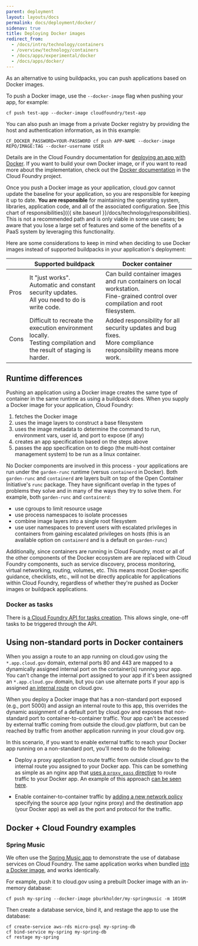 ```yaml
---
parent: deployment
layout: layouts/docs
permalink: docs/deployment/docker/
sidenav: true
title: Deploying Docker images
redirect_from:
  - /docs/intro/technology/containers
  - /overview/technology/containers
  - /docs/apps/experimental/docker
  - /docs/apps/docker/
---
```


As an alternative to using buildpacks, you can push applications based on Docker images.

To push a Docker image, use the `--docker-image` flag when pushing your app, for example:

`cf push test-app --docker-image cloudfoundry/test-app`

You can also push an image from a private Docker registry by providing the host and authentication information, as in this example:

`CF_DOCKER_PASSWORD=YOUR-PASSWORD cf push APP-NAME --docker-image REPO/IMAGE:TAG --docker-username USER`

Details are in the Cloud Foundry documentation for [deploying an app with Docker](https://docs.cloudfoundry.org/devguide/deploy-apps/push-docker.html#private-repo). If you want to build your own Docker image, or if you want to read more about the implementation, check out the [Docker documentation](http://docs.cloudfoundry.org/adminguide/docker.html) in the Cloud Foundry project.

Once you push a Docker image as your application, cloud.gov cannot update the baseline for your application, so you are responsible for keeping it up to date. **You are responsible** for maintaining the operating system, libraries, application code, and all of the associated configuration. See [this chart of responsibilities]({{ site.baseurl }}/docs/technology/responsibilities). This is not a recommended path and is only viable in some use cases; be aware that you lose a large set of features and some of the benefits of a PaaS system by leveraging this functionality.

Here are some considerations to keep in mind when deciding to use Docker images instead of supported buildpacks in your application's deployment:

|   | Supported buildpack | Docker container  |
|---|---|---|
| Pros | It "just works".<br />Automatic and constant security updates.<br />All you need to do is write code. | Can build container images and run containers on local workstation.<br />Fine-grained control over compilation and root filesystem. |
| Cons | Difficult to recreate the execution environment locally.<br />Testing compilation and the result of staging is harder. | Added responsibility for all security updates and bug fixes.<br />More compliance responsibility means more work.  |

<!-- Based on the table in this slide: https://twitter.com/benbravo73/status/781125385777999872 -->

## Runtime differences

Pushing an application using a Docker image creates the same type of container in the same runtime as using a buildpack does. When you supply a Docker image for your application, Cloud Foundry:

1. fetches the Docker image
1. uses the image layers to construct a base filesystem
1. uses the image metadata to determine the command to run, environment vars, user id, and port to expose (if any)
1. creates an app specification based on the steps above
1. passes the app specification on to diego (the multi-host container management system) to be run as a linux container.

No Docker components are involved in this process - your applications are run under the `garden-runc` runtime (versus `containerd` in Docker). Both `garden-runc` and `containerd` are layers built on top of the Open Container Initiative's `runc` package. They have significant overlap in the types of problems they solve and in many of the ways they try to solve them.
For example, both `garden-runc` and `containerd`:

- use cgroups to limit resource usage
- use process namespaces to isolate processes
- combine image layers into a single root filesystem
- use user namespaces to prevent users with escalated privileges in containers from gaining escalated privileges on hosts (this is an available option on `containerd` and is a default on `garden-runc`)

Additionally, since containers are running in Cloud Foundry, most or all of the other components of the Docker ecosystem are are replaced with Cloud Foundry components, such as service discovery, process monitoring, virtual networking, routing, volumes, etc. This means most Docker-specific guidance, checklists, etc., will not be directly applicable for applications within Cloud Foundry, regardless of whether they're pushed as Docker images or buildpack applications.

### Docker as tasks

There is [a Cloud Foundry API for tasks creation](http://v3-apidocs.cloudfoundry.org/version/3.31.0/index.html#tasks). This allows single, one-off tasks to be triggered through the API.

## Using non-standard ports in Docker containers

When you assign a route to an app running on cloud.gov using the `*.app.cloud.gov` domain, external ports 80 and 443 are mapped to a dynamically assigned internal port on the container(s) running your app. You can't change the internal port assigned to your app if it's been assigned an `*.app.cloud.gov` domain, but you can use alternate ports if your app is assigned [an internal route](https://docs.cloudfoundry.org/devguide/deploy-apps/routes-domains.html#internal-routes) on cloud.gov.

When you deploy a Docker image that has a non-standard port exposed (e.g., port 5000) and assign an internal route to this app, this overrides the dynamic assignment of a default port by cloud.gov and exposes that non-standard port to container-to-container traffic. Your app can't be accessed by external traffic coming from outside the cloud.gov platform, but can be reached by traffic from another application running in your cloud.gov org.

In this scenario, if you want to enable external traffic to reach your Docker app running on a non-standard port, you'll need to do the following:

* Deploy a proxy application to route traffic from outside cloud.gov to the internal route you assigned to your Docker app. This can be something as simple as an nginx app that [uses a `proxy_pass` directive](http://nginx.org/en/docs/http/ngx_http_proxy_module.html#proxy_pass) to route traffic to your Docker app. An example of this approach [can be seen here](https://github.com/cloud-gov/cf-redash).

* Enable container-to-container traffic by [adding a new network policy](https://cli.cloudfoundry.org/en-US/v6/add-network-policy.html) specifying the source app (your nginx proxy) and the destination app (your Docker app) as well as the port and protocol for the traffic.

## Docker + Cloud Foundry examples

### Spring Music

We often use the [Spring Music app](https://github.com/cloudfoundry-samples/spring-music) to demonstrate the use of database services on Cloud Foundry. The same application works when bundled [into a Docker image](https://fabianlee.org/2018/05/24/docker-running-a-spring-boot-based-app-in-a-docker-container/), and works identically.

For example, push it to cloud.gov using a prebuilt Docker image with an in-memory database:

```shell
cf push my-spring --docker-image pburkholder/my-springmusic -m 1016M
```

Then create a database service, bind it, and restage the app to use the database:

```shell
cf create-service aws-rds micro-psql my-spring-db
cf bind-service my-spring my-spring-db
cf restage my-spring
```
